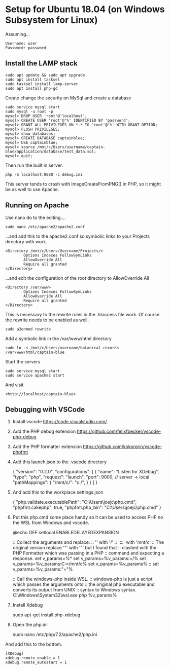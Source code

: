 # Setup for Ubuntu 18.04 (on Windows Subsystem for Linux)

Assuming...

    Username: user
    Password: password

## Install the LAMP stack

    sudo apt update && sudo apt upgrade
    sudo apt install tasksel
    sudo tasksel install lamp-server
    sudo apt install php-gd

Create change the security on MySql and create a database

    sudo service mysql start
    sudo mysql -u root -p
    mysql> DROP USER 'root'@'localhost';
    mysql> CREATE USER 'root'@'%' IDENTIFIED BY 'password';
    mysql> GRANT ALL PRIVILEGES ON *.* TO 'root'@'%' WITH GRANT OPTION;
    mysql> FLUSH PRIVILEGES;
    mysql> show databases;
    mysql> CREATE DATABASE captainblue;
    mysql> USE captainblue;
    mysql> source /mnt/c/Users/username/captain-blue/application/database/test_data.sql;
    mysql> quit;

Then run the built in server.

    php -S localhost:8080 -c debug.ini

This server tends to crash with ImageCreateFromPNG() in PHP, so it might be as well to use Apache.

## Running on Apache

Use nano do to the editing….

	sudo nano /etc/apache2/apache2.conf

...and add this to the apache2.conf so symbolic links to your Projects directory with work.

    <Directory /mnt/c/Users/Username/Projects/>
            Options Indexes FollowSymLinks
            AllowOverride All
            Require all granted
    </Directory>

...and edit the configuration of the root directory to AllowOverride All

    <Directory /var/www>
            Options Indexes FollowSymLinks
            AllowOverride All
            Require all granted
    </Directory>

This is necessary to the rewrite rules in the .htaccess file work.  Of course the rewrite needs to be enabled as well.

    sudo a2enmod rewrite

Add a symbolic link in the /var/www/html directory

    sudo ln -s /mnt/c/Users/username/botanical_records /var/www/html/captain-blue

Start the servers

    sudo service mysql start
    sudo service apache2 start

And visit

    <http://localhost/captain-blue>

## Debugging with VSCode

1. Install vscode https://code.visualstudio.com/.
2. Add the PHP debug extension https://github.com/felixfbecker/vscode-php-debug
3. Add the PHP formatter extension https://github.com/kokororin/vscode-phpfmt 
4. Add this launch.json to the .vscode directory

    {
        "version": "0.2.0",
        "configurations": [
            {
                "name": "Listen for XDebug",
                "type": "php",
                "request": "launch",
                "port": 9000,
                // server -> local
                "pathMappings": {
                    "/mnt/c/": "c:/",
                }
            }
        ]
    }

5. And add this to the workplace settings.json

    {
        "php.validate.executablePath": "C:\\Users\\joejc\\php.cmd",
        "phpfmt.cakephp": true,
        "phpfmt.php_bin": "C:\\Users\\joejc\\php.cmd"
    }

6.	Put this php.cmd some place handy so it can be used to access PHP no the WSL from Windows and vscode.

    @echo OFF
    setlocal ENABLEDELAYEDEXPANSION

    :: Collect the arguments and replace:
    :: '\' with '/'
    :: 'c:' with 'mnt/c'
    :: The original version replace '"' with '\"' but I found that
    :: clashed with the PHP Formatter which was passing in a PHP 
    :: command and expecting a response.
    set v_params=%*
    set v_params=%v_params:\=/%
    set v_params=%v_params:C:=/mnt/c%
    set v_params=%v_params%
    :: set v_params=%v_params:"=\"%

    :: Call the windows-php inside WSL.
    :: windows-php is just a script which passes the arguments onto
    :: the original php executable and converts its output from UNIX
    :: syntax to Windows syntax.
    C:\Windows\System32\wsl.exe php %v_params%

7. Install Xdebug

    sudo apt-get install php-xdebug

8. Open the php.ini

    sudo nano /etc/php/7.2/apache2/php.ini

And add this to the bottom.

    [XDebug]
    xdebug.remote_enable = 1
    xdebug.remote_autostart = 1

